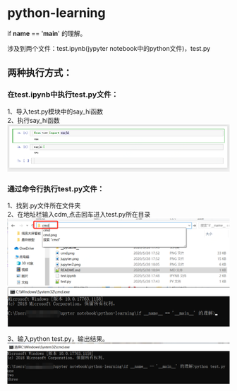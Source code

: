 # python-learning
if __name__ == '__main__' 的理解。

涉及到两个文件：test.ipynb(jypyter notebook中的python文件)，test.py

## 两种执行方式：

### 在test.ipynb中执行test.py文件：  
1、导入test.py模块中的say_hi函数  
2、执行say_hi函数  
![image](https://github.com/jinjizh/python-learning/blob/master/if%20__name__%20%3D%3D%20'__main__'%20%E7%9A%84%E7%90%86%E8%A7%A3/source/jupyter2.png)


### 通过命令行执行test.py文件：
1、找到.py文件所在文件夹  
2、在地址栏输入cdm,点击回车进入test.py所在目录 
![image](https://github.com/jinjizh/python-learning/blob/master/if%20__name__%20%3D%3D%20'__main__'%20%E7%9A%84%E7%90%86%E8%A7%A3/source/%E5%9C%B0%E5%9D%80%E6%A0%8F.png)
![image](https://github.com/jinjizh/python-learning/blob/master/if%20__name__%20%3D%3D%20'__main__'%20%E7%9A%84%E7%90%86%E8%A7%A3/source/cmd0.png)

3、输入python test.py，输出结果。    
![image](https://github.com/jinjizh/python-learning/blob/master/if%20__name__%20%3D%3D%20'__main__'%20%E7%9A%84%E7%90%86%E8%A7%A3/source/cmd.png)

